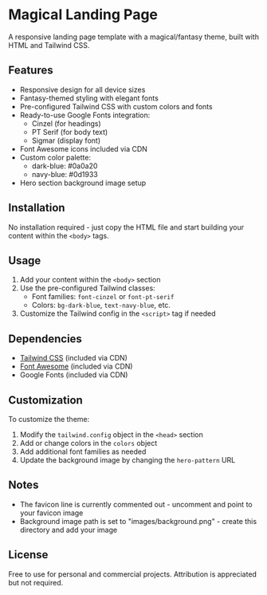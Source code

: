 # Magical Landing Page

A responsive landing page template with a magical/fantasy theme, built with HTML and Tailwind CSS.

## Features

- Responsive design for all device sizes
- Fantasy-themed styling with elegant fonts
- Pre-configured Tailwind CSS with custom colors and fonts
- Ready-to-use Google Fonts integration:
    - Cinzel (for headings)
    - PT Serif (for body text)
    - Sigmar (display font)
- Font Awesome icons included via CDN
- Custom color palette:
    - dark-blue: #0a0a20
    - navy-blue: #0d1933
- Hero section background image setup

## Installation

No installation required - just copy the HTML file and start building your content within the `<body>` tags.

## Usage

1. Add your content within the `<body>` section
2. Use the pre-configured Tailwind classes:
    - Font families: `font-cinzel` or `font-pt-serif`
    - Colors: `bg-dark-blue`, `text-navy-blue`, etc.
3. Customize the Tailwind config in the `<script>` tag if needed

## Dependencies

- [Tailwind CSS](https://tailwindcss.com) (included via CDN)
- [Font Awesome](https://fontawesome.com) (included via CDN)
- Google Fonts (included via CDN)

## Customization

To customize the theme:

1. Modify the `tailwind.config` object in the `<head>` section
2. Add or change colors in the `colors` object
3. Add additional font families as needed
4. Update the background image by changing the `hero-pattern` URL

## Notes

- The favicon line is currently commented out - uncomment and point to your favicon image
- Background image path is set to "images/background.png" - create this directory and add your image

## License

Free to use for personal and commercial projects. Attribution is appreciated but not required.